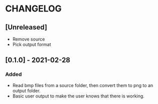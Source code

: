 # CHANGELOG

## [Unreleased]

- Remove source
- Pick output format

## [0.1.0] - 2021-02-28

### Added

- Read bmp files from a source folder, then convert them to png to an output folder.
- Basic user output to make the user knows that there is working.


